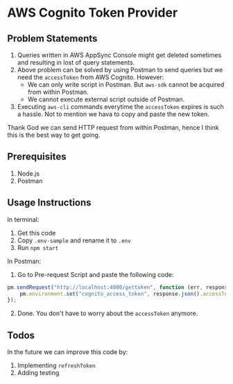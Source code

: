 # AWS Cognito Token Provider

## Problem Statements
1. Queries written in AWS AppSync Console might get deleted sometimes and resulting in lost of query statements.
2. Above problem can be solved by using Postman to send queries but we need the `accessToken` from AWS Cognito. However:
   - We can only write script in Postman. But `aws-sdk` cannot be acquired from within Postman.
   - We cannot execute external script outside of Postman.
3. Executing `aws-cli` commands everytime the `accessToken` expires is such a hassle. Not to mention we hava to copy and paste the new token.

Thank God we can send HTTP request from within Postman, hence I think this is the best way to get going.

## Prerequisites
1. Node.js
2. Postman

## Usage Instructions
In terminal:
1. Get this code
2. Copy `.env-sample` and rename it to `.env`
3. Run `npm start`

In Postman:
1. Go to Pre-request Script and paste the following code:

```javascript
pm.sendRequest("http://localhost:4000/gettoken", function (err, response) {
    pm.environment.set("cognito_access_token", response.json().accessToken);
});
```
2. Done. You don't have to worry about the `accessToken` anymore.

## Todos
In the future we can improve this code by:
1. Implementing `refreshToken`
2. Adding testing
